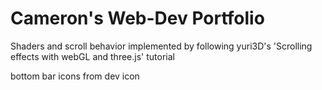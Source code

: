 # Cameron's Web-Dev Portfolio

Shaders and scroll behavior implemented by following yuri3D's 'Scrolling effects with webGL and three.js' tutorial  

bottom bar icons from dev icon  
